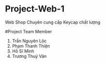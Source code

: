 # Project-Web-1
Web Shop Chuyên cung cấp Keycap chất lượng

#Project Team Member
1. Trần Nguyên Lộc
2. Phạm Thanh Thiện
3. Hồ Sĩ Minh
4. Trương Thuý Vân
